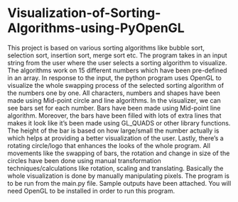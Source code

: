 # Visualization-of-Sorting-Algorithms-using-PyOpenGL
This project is based on various sorting algorithms like bubble sort, selection sort, insertion sort, merge sort etc. The program takes in an input string from the user where the user selects a sorting algorithm to visualize. The algorithms work on 15 different numbers which have been pre-defined in an array. In response to the input, the python program uses OpenGL to visualize the whole swapping process of the selected sorting algorithm of the numbers one by one. All characters, numbers and shapes have been made using Mid-point circle and line algorithms. In the visualizer, we can see bars set for each number. Bars have been made using Mid-point line algorithm. Moreover, the bars have been filled with lots of extra lines that makes it look like it’s been made using GL_QUADS or other library functions. The height of the bar is based on how large/small the number actually is which helps at providing a better visualization of the user. Lastly, there’s a rotating circle/logo that enhances the looks of the whole program. All movements like the swapping of bars, the rotation and change in size of the circles have been done using manual transformation techniques/calculations like rotation, scaling and translating. Basically the whole visualization is done by manually manipulating pixels. The program is to be run from the main.py file. Sample outputs have been attached. You will need OpenGL to be installed in order to run this program.
